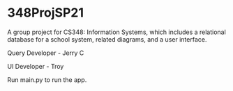 # 348ProjSP21

A group project for CS348: Information Systems,  which includes a relational database for a school system, related diagrams, and a user interface.

Query Developer - Jerry C

UI Developer - Troy


Run main.py to run the app.
